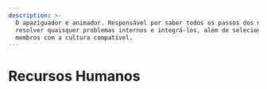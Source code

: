 ```yaml
---
description: >-
  O apaziguador e animador. Responsável por saber todos os passos dos membros,
  resolver quaisquer problemas internos e integrá-los, além de selecionar os
  membros com a cultura compatível.
---
```


# Recursos Humanos

